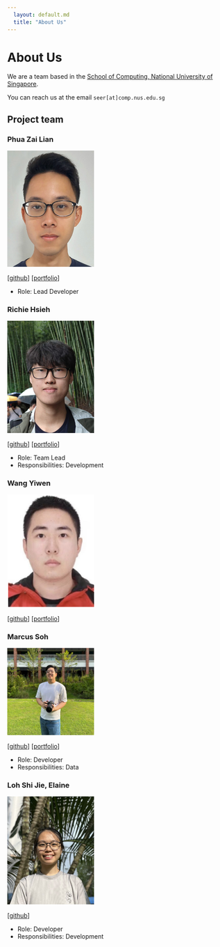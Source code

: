 ```yaml
---
  layout: default.md
  title: "About Us"
---
```


# About Us

We are a team based in the [School of Computing, National University of Singapore](http://www.comp.nus.edu.sg).

You can reach us at the email `seer[at]comp.nus.edu.sg`

## Project team

### Phua Zai Lian

<img src="images/pzl111.png" width="200px">

[[github](https://github.com/pzl111)]
[[portfolio](team/pzl111.md)]

* Role: Lead Developer

### Richie Hsieh

<img src="images/richiehx.png" width="200px">

[[github](http://github.com/richiehx)]
[[portfolio](team/richiehx.md)]

* Role: Team Lead
* Responsibilities: Development

### Wang Yiwen

<img src="images/yiwen.png" width="200px">

[[github](http://github.com/yiwen101)]
[[portfolio](team/yiwen.md)]
### Marcus Soh

<img src="images/marcus.jpg" width="200px">

[[github](http://github.com/HollaG)] [[portfolio](team/marcus.md)]

* Role: Developer
* Responsibilities: Data

### Loh Shi Jie, Elaine

<img src="images/elaineshijie.png" width="200px">

[[github](http://github.com/elaineshijie)]


* Role: Developer
* Responsibilities: Development


